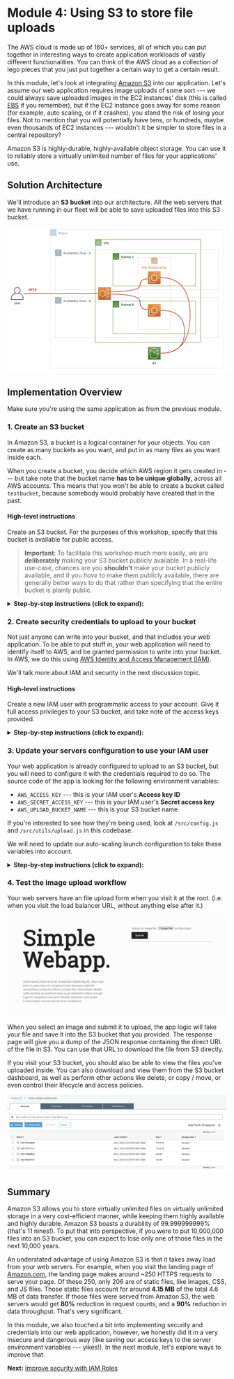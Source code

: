 Module 4: Using S3 to store file uploads
===

The AWS cloud is made up of 160+ services, all of which you can put together in interesting ways
to create application workloads of vastly different functionalities. You can think of the AWS cloud
as a collection of lego pieces that you just put together a certain way to get a certain result.

In this module, let's look at integrating [Amazon S3](https://aws.amazon.com/s3) into our application.
Let's assume our web application requires image uploads of some sort --- we could always save uploaded images
in the EC2 instances' disk (this is called [EBS](https://aws.amazon.com/ebs) if you remember), 
but if the EC2 instance goes away for some reason (for example, auto scaling, or if it crashes), you stand
the risk of losing your files. Not to mention that you will potentially have tens, or hundreds, maybe even thousands
of EC2 instances --- wouldn't it be simpler to store files in a central repository?

Amazon S3 is highly-durable, highly-available object storage. You can use it to reliably store
a virtually unlimited number of files for your applications' use. 


## Solution Architecture

We'll introduce an **S3 bucket** into our architecture. All the web servers that we have running in our fleet
will be able to save uploaded files into this S3 bucket.

![architecture](__assets/architecture.png)



## Implementation Overview

Make sure you're using the same application as from the previous module.

### 1. Create an S3 bucket

In Amazon S3, a bucket is a logical container for your objects. 
You can create as many buckets as you want, and put in as many files as you want inside each.

When you create a bucket, you decide which AWS region it gets created in --- but take note that
the bucket name **has to be unique globally**, across all AWS accounts. This means that you won't be able
to create a bucket called `testbucket`, because somebody would probably have created that in the past.

#### High-level instructions

Create an S3 bucket. For the purposes of this workshop, specify that this bucket is available for public access.

> **Important**: To facilitate this workshop much more easily, we are **deliberately** making your S3 bucket publicly available.
> In a real-life use-case, chances are you **shouldn't** make your bucket publicly available, and if you _have_ to make them publicly available,
> there are generally better ways to do that rather than specifying that the entire bucket is plainly public.

<details>
  <summary><strong>Step-by-step instructions (click to expand):</strong></summary>
  <p>
1. Navigate to your S3 dashboard through the console.

2. Create a bucket, and give it a name you'll easily remember and recognize. Note that it has to be unique across all buckets globally.

3. Leave all the settings in `Step 2` at their default values, but spend the time to take a look at what you can potentially configure.

4. In `Step 3`, uncheck the 4 options for disabling public access to your bucket. **Read the warning above about this!**

5. Once you're reviewed your configuration, finalize creating your bucket.
  </p>
</details>


### 2. Create security credentials to upload to your bucket

Not just anyone can write into your bucket, and that includes your web application.
To be able to put stuff in, your web application will need to identify itself to AWS, and be granted permission to write into your bucket.
In AWS, we do this using [AWS Identity and Access Management (IAM)](https://aws.amazon.com/iam).

We'll talk more about IAM and security in the next discussion topic.

#### High-level instructions

Create a new IAM user with programmatic access to your account.
Give it full access privileges to your S3 bucket, and take note of the access keys provided.

<details>
  <summary><strong>Step-by-step instructions (click to expand):</strong></summary>
  <p>
1. Navigate to your IAM dashboard through the console. Go to the **Users** section from the left-hand navigation.

2. Click **Add User** at the top. Give your user a unique, memorable name, and select **Programmatic access** at the bottom. Click **Next**.

3. The next screen allows you to select permissions for your user --- what they can and cannot do on what resources.
   1. Select **Attach existing policies directly**, then select **Create policy**.
   2. Use the **Visual Editor** in the next screen.
   3. Select `S3` for **Service**.
   4. Select `All S3 actions` for **Actions**.
   5. Click **Resources**, then choose `Add ARN` for **bucket**. Put in your bucket name, then click **Add**.
   6. Select `Any` for **object**.
   7. Click **Review policy**. Give your policy a name and description, then if you're OK with it, click **Create Policy**.

4. You should be back in the **Add user** screen. Find the policy you just created, and add it to the user you're creating.

5. Go through steps 3 and 4, then click **Create user** once you're satisfied.

6. If you've configured the user correctly, you should see a screen which displays the user's **Access key ID** and **Secret access key**. Copy both, and put them somewhere for now. **Make sure you don't let anybody else see them!**.

![IAM new user](__assets/iam_newuser.png)
  </p>
</details>


### 3. Update your servers configuration to use your IAM user

Your web application is already configured to upload to an S3 bucket, but you will need to configure it with the credentials required to do so.
The source code of the app is looking for the following environment variables:

- `AWS_ACCESS_KEY` --- this is your IAM user's **Access key ID**
- `AWS_SECRET_ACCESS_KEY` --- this is your IAM user's **Secret access key**
- `AWS_UPLOAD_BUCKET_NAME` --- this is your S3 bucket name

If you're interested to see how they're being used, look at `/src/config.js` and `/src/utils/upload.js` in this codebase.

We will need to update our auto-scaling launch configuration to take these variables into account.

<details>
  <summary><strong>Step-by-step instructions (click to expand):</strong></summary>
  <p>
1. Go to **Launch Configurations** on the left hand navigation of your **EC2 dashboard**.

2. Select your configuration from earlier, then click **Actions**, then **Copy launch configuration**.

3. In the resulting pane, go back to **Step 3**.
   1. (Optional) You might want to change the name to something more meaningful.
   2. In **User data** under Advanced Details, update it to the following. Make sure you change the appropriate values for the 3 `export` statements.
```
#!/bin/bash -xe
exec > >(tee /var/log/user-data.log|logger -t user-data -s 2>/dev/console) 2>&1

export AWS_ACCESS_KEY=<your access key>
export AWS_SECRET_ACCESS_KEY=<your secret access key>
export AWS_UPLOAD_BUCKET_NAME=<your S3 bucket name>

curl https://raw.githubusercontent.com/creationix/nvm/master/install.sh | sh
source /.nvm/nvm.sh

nvm install 8.10
nvm use 8.10
npm install -g forever

git clone https://github.com/team-siklab/workshop-simple-webapp.git app
cd app
git checkout module-02

npm install
forever start app.js
```

4. Click **Skip to review**, then click **Create launch configuration** if you're satisfied.

5. Navigate to **Auto Scaling Groups**, then select your ASG. Click **Actions**, then **Edit**.

6. Update the value of **Launch Configuration** to use your update configuration. Then click **Save**.

7. Go to your EC2 **Instances**, and terminate all the instances belonging to your ASG. It might be easier to look at the **Instances** tab on your ASG, and terminate them one by one.

8. Since you just rendered your web application offline, your ASG will automatically try to heal itself by creating new instances. This time, it will use your new launch configuration.
  </p>
</details>


### 4. Test the image upload workflow

Your web servers have an file upload form when you visit it at the root.
(i.e. when you visit the load balancer URL, without anything else after it.)

![simple webapp](__assets/simple-webapp.png)

When you select an image and submit it to upload, the app logic will take your file
and save it into the S3 bucket that you provided. The response page will give you a
dump of the JSON response containing the direct URL of the file in S3. You can use that URL
to download the file from S3 directly.

If you visit your S3 bucket, you should also be able to view the files you've uploaded
inside. You can also download and view them from the S3 bucket dashboard, as well as perform
other actions like delete, or copy / move, or even control their lifecycle and access policies.

![bucket contents](__assets/s3-contents.png)


## Summary

Amazon S3 allows you to store virtually unlimited files on virtually unlimited storage in a very
cost-efficient manner, while keeping them highly available and highly durable. Amazon S3 boasts a durability of 99.999999999% (that's 11 nines!). To put that into perspective, if you were to put
10,000,000 files into an S3 bucket, you can expect to lose only one of those files in the next 10,000 years.

An understated advantage of using Amazon S3 is that it takes away load from your web servers.
For example, when you visit the landing page of [Amazon.com](https://amazon.com), the landing page makes 
around ~250 HTTPS requests to serve your page. Of these 250, only 206 are of static files, like images, CSS, and JS files. Those static files account for around **4.15 MB** of the total 4.6 MB of data transfer. If those files were served from Amazon S3, the web servers would get **80%** reduction in request counts, and a **90%** reduction in data throughput. That's very significant.

In this module, we also touched a bit into implementing security and credentials into our web application, however, we honestly did it in a very insecure and dangerous way (like saving our access keys to the server environment variables --- yikes!). In the next module, let's explore ways to improve that.


**Next:** [Improve security with IAM Roles](team-siklab/workshop-simple-webapp/tree/module-04)
